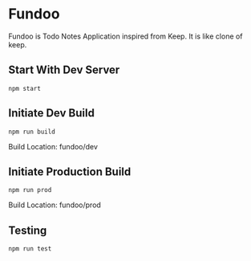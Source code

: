 # Fundoo
  Fundoo is Todo Notes Application inspired from Keep. It is like clone of keep.

## Start With Dev Server
```
npm start
```

## Initiate Dev Build
```
npm run build
```
Build Location: fundoo/dev


## Initiate Production Build
```
npm run prod
```
Build Location: fundoo/prod


## Testing
```
npm run test
``` 
